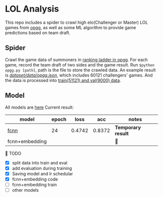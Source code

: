 # LOL Analysis
This repo includes a spider to crawl high elo(Challenger or Master) LOL games from [opgg](https://www.op.gg/), as well as some ML algorithm to provide game predictions based on team draft.

## Spider
Crawl the game data of summoners in [ranking ladder in opgg](https://www.op.gg/ranking/ladder/). For each game, record the team draft of two sides and the game result. Run `$python opgg.py [path]`, path is the file to store the crawled data. An example result is [*dataset/data/opgg.json*](https://raw.githubusercontent.com/Bowenduan/LOL_Analysis/master/data/dataset/opgg.json), which includes 60121 challengers' games. And the data is processed into [train(51121) and val(9000) data](https://github.com/Bowenduan/LOL_Analysis/tree/master/data/dataset).


## Model
All models are [here](https://github.com/Bowenduan/LOL_Analysis/blob/master/train/model.py)
Current result:

| model | epoch | loss | acc | notes|
| ---   | ---   | ---  | --- | ---  |
|[fcnn]((https://github.com/Bowenduan/LOL_Analysis/blob/master/train/train_fcnet.py))  | 24    | 0.4742| 0.8372| **Temporary result**|
|fcnn+embedding| | | | :triangular_flag_on_post: |


:triangular_flag_on_post: TODO
* [x] split data into train and eval
* [x] add evaluation during training
* [x] Saving model and lr schedular
* [x] fcnn+embedding code
* [ ] fcnn+embedding train
* [ ] other models
